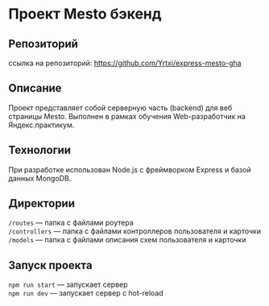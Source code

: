 # Проект Mesto бэкенд

## Репозиторий 

ссылка на репозиторий: https://github.com/Yrtxi/express-mesto-gha

## Описание

Проект представляет собой серверную часть (backend) для веб страницы Mesto. Выполнен в рамках обучения Web-разработчик на Яндекс.практикум.

## Технологии

При разработке использован Node.js с фреймворком Express и базой данных MongoDB.

## Директории

`/routes` — папка с файлами роутера  
`/controllers` — папка с файлами контроллеров пользователя и карточки   
`/models` — папка с файлами описания схем пользователя и карточки  
  
## Запуск проекта

`npm run start` — запускает сервер   
`npm run dev` — запускает сервер с hot-reload

